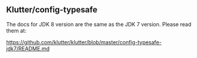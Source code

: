## Klutter/config-typesafe

The docs for JDK 8 version are the same as the JDK 7 version.  Please read them at:

https://github.com/klutter/klutter/blob/master/config-typesafe-jdk7/README.md

